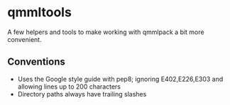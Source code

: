 # qmmltools

A few helpers and tools to make working with qmmlpack a bit more convenient. 

## Conventions

- Uses the Google style guide with pep8; ignoring E402,E226,E303 and allowing lines up to 200 characters
- Directory paths always have trailing slashes
